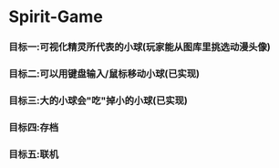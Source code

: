 # Spirit-Game
### 目标一:可视化精灵所代表的小球(玩家能从图库里挑选动漫头像)

### 目标二:可以用键盘输入/鼠标移动小球(已实现)

### 目标三:大的小球会"吃"掉小的小球(已实现)

### 目标四:存档

### 目标五:联机 
